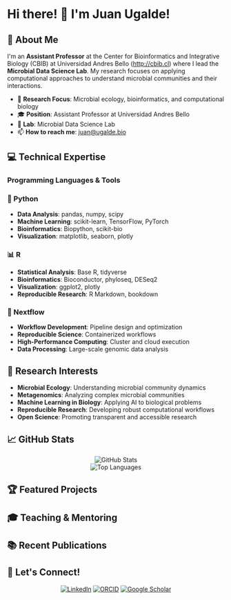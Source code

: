 # Hi there! 👋 I'm Juan Ugalde!


## 🧬 About Me

I'm an **Assistant Professor** at the Center for Bioinformatics and Integrative Biology (CBIB) at Universidad Andres Bello (http://cbib.cl) where I lead the **Microbial Data Science Lab**. My research focuses on applying computational approaches to understand microbial communities and their interactions.

- 🔬 **Research Focus**: Microbial ecology, bioinformatics, and computational biology
- 🎓 **Position**: Assistant Professor at Universidad Andres Bello
- 🧪 **Lab**: Microbial Data Science Lab
- 📫 **How to reach me**: juan@ugalde.bio

## 💻 Technical Expertise


### Programming Languages & Tools

### 🐍 Python
- **Data Analysis**: pandas, numpy, scipy
- **Machine Learning**: scikit-learn, TensorFlow, PyTorch
- **Bioinformatics**: Biopython, scikit-bio
- **Visualization**: matplotlib, seaborn, plotly

### 📊 R
- **Statistical Analysis**: Base R, tidyverse
- **Bioinformatics**: Bioconductor, phyloseq, DESeq2
- **Visualization**: ggplot2, plotly
- **Reproducible Research**: R Markdown, bookdown

### 🔄 Nextflow
- **Workflow Development**: Pipeline design and optimization
- **Reproducible Science**: Containerized workflows
- **High-Performance Computing**: Cluster and cloud execution
- **Data Processing**: Large-scale genomic data analysis

## 🔬 Research Interests

- **Microbial Ecology**: Understanding microbial community dynamics
- **Metagenomics**: Analyzing complex microbial communities
- **Machine Learning in Biology**: Applying AI to biological problems
- **Reproducible Research**: Developing robust computational workflows
- **Open Science**: Promoting transparent and accessible research

## 📈 GitHub Stats

<div align="center">
  <img src="https://github-readme-stats.vercel.app/api?username=juanu&show_icons=true&theme=default&hide_border=true" alt="GitHub Stats" />
</div>

<div align="center">
  <img src="https://github-readme-stats.vercel.app/api/top-langs/?username=juanu&layout=compact&theme=default&hide_border=true" alt="Top Languages" />
</div>

## 🏆 Featured Projects


## 🎓 Teaching & Mentoring


## 📚 Recent Publications


## 🤝 Let's Connect!

<div align="center">
  
[![LinkedIn](https://img.shields.io/badge/LinkedIn-0077B5?style=for-the-badge&logo=linkedin&logoColor=white)](https://www.linkedin.com/in/juanugalde/)
[![ORCID](https://img.shields.io/badge/ORCID-A6CE39?style=for-the-badge&logo=orcid&logoColor=white)]([https://orcid.org/your-orcid](https://orcid.org/0000-0001-6638-0817))
[![Google Scholar](https://img.shields.io/badge/Google_Scholar-4285F4?style=for-the-badge&logo=google-scholar&logoColor=white)]([https://scholar.google.com/citations?user=yourid](https://scholar.google.com/citations?user=sa8zURMAAAAJ&hl=en))

</div>


